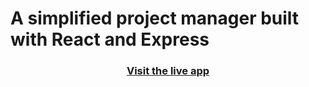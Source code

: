 <h1>A simplified project manager built with React and Express</h1>
<h3 align="center">
  <a href="https://gojira-ui.vercel.app">Visit the live app</a>
</h3>
